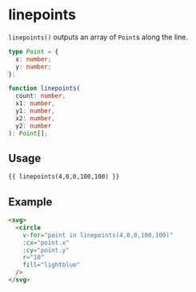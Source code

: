 # linepoints

`linepoints()` outputs an array of `Point`s along the line.

```ts
type Point = {
  x: number;
  y: number;
};

function linepoints(
  count: number,
  x1: number,
  y1: number,
  x2: number,
  y2: number
): Point[];
```

## Usage

```md
{{ linepoints(4,0,0,100,100) }}
```

## Example

```md
<svg>
  <circle
    v-for="point in linepoints(4,0,0,100,100)"
    :cx="point.x"
    :cy="point.y"
    r="10"
    fill="lightblue"
  />
</svg>
```
